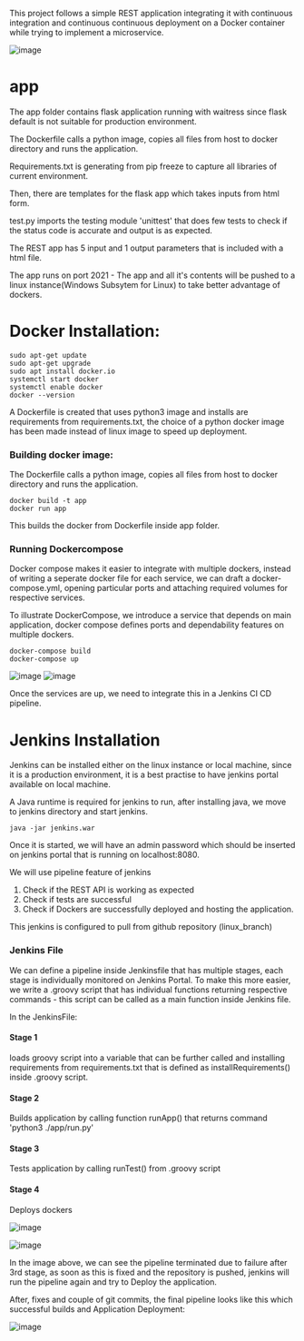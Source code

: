 This project follows a simple REST application integrating it with continuous integration and continuous continuous deployment on a Docker container while trying to implement a microservice.  

![image](https://user-images.githubusercontent.com/38083799/139068751-77d3a1c1-d20e-45b4-b492-aac596270741.png)

# app
The app folder contains flask application running with waitress since flask default is not suitable for production environment.

The Dockerfile calls a python image, copies all files from host to docker directory and runs the application.

Requirements.txt is generating from pip freeze to capture all libraries of current environment.

Then, there are templates for the flask app which takes inputs from html form.

test.py imports the testing module 'unittest' that does few tests to check if the status code is accurate and output is as expected.

The REST app has 5 input and 1 output parameters that is included with a html file.

The app runs on port 2021 - The app and all it's contents will be pushed to a linux instance(Windows Subsytem for Linux) to take better advantage of dockers.

# Docker Installation: 
```
sudo apt-get update
sudo apt-get upgrade
sudo apt install docker.io
systemctl start docker
systemctl enable docker
docker --version
```

A Dockerfile is created that uses python3 image and installs are requirements from requirements.txt, the choice of a python docker image has been made instead of linux image to speed up deployment.

### Building docker image:

The Dockerfile calls a python image, copies all files from host to docker directory and runs the application.

```
docker build -t app
docker run app
```

This builds the docker from Dockerfile inside app folder. 

### Running Dockercompose

Docker compose makes it easier to integrate with multiple dockers, instead of writing a seperate docker file for each service, we can draft a docker-compose.yml, opening particular ports and attaching required volumes for respective services.

To illustrate DockerCompose, we introduce a service that depends on main application, docker compose defines ports and dependability features on multiple dockers.

```
docker-compose build
docker-compose up
```

![image](https://user-images.githubusercontent.com/38083799/138735378-44fa2c46-cdcd-4eda-b0a3-3e2154f117de.png)
![image](https://user-images.githubusercontent.com/38083799/138735423-ef73f470-004a-4abe-90ee-98a2dc060b77.png)

Once the services are up, we need to integrate this in a Jenkins CI CD pipeline. 


# Jenkins Installation
Jenkins can be installed either on the linux instance or local machine, since it is a production environment, it is a best practise to have jenkins portal available on local machine.

A Java runtime is required for jenkins to run, after installing java, we move to jenkins directory and start jenkins.

```
java -jar jenkins.war
```

Once it is started, we will have an admin password which should be inserted on jenkins portal that is running on localhost:8080.

We will use pipeline feature of jenkins
1. Check if the REST API is working as expected 
2. Check if tests are successful 
2. Check if Dockers are successfully deployed and hosting the application.



This jenkins is configured to pull from github repository (linux_branch) 

### Jenkins File

We can define a pipeline inside Jenkinsfile that has multiple stages, each stage is individually monitored on Jenkins Portal. To make this more easier, we write a .groovy script that has individual functions returning respective commands - this script can be called as a main function inside Jenkins file. 

In the JenkinsFile:
#### Stage 1 

loads groovy script into a variable that can be further called and installing requirements from requirements.txt that is defined as installRequirements() inside .groovy script.

#### Stage 2

Builds application by calling function runApp() that returns command 'python3 ./app/run.py'

#### Stage 3

Tests application by calling runTest() from .groovy script

#### Stage 4 

Deploys dockers 


![image](https://user-images.githubusercontent.com/38083799/138784350-9af8e651-e575-4253-a182-8920ded42eef.png)

![image](https://user-images.githubusercontent.com/38083799/138781004-a627f4ba-f1f7-4af7-a19b-380ef6a02c3c.png)

In the image above, we can see the pipeline terminated due to failure after 3rd stage, as soon as this is fixed and the repository is pushed, jenkins will run the pipeline again and try to Deploy the application.

After, fixes and couple of git commits, the final pipeline looks like this which successful builds and Application Deployment: 

![image](https://user-images.githubusercontent.com/38083799/139080421-4b3aaf31-07fc-453f-a5f1-c99abfe1080b.png)

